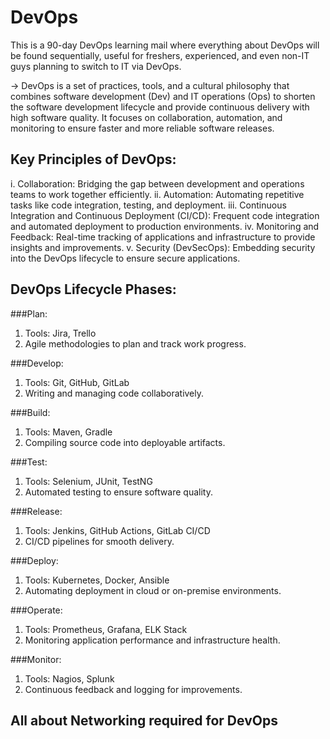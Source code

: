 # DevOps
This is a 90-day DevOps learning mail where everything about DevOps will be found sequentially, useful for freshers, experienced, and even non-IT guys planning to switch to IT via DevOps.

-> DevOps is a set of practices, tools, and a cultural philosophy that combines software development (Dev) and IT operations (Ops) to shorten the software development lifecycle and provide continuous delivery with high software quality. It focuses on collaboration, automation, and monitoring to ensure faster and more reliable software releases.

## Key Principles of DevOps:
i. Collaboration: Bridging the gap between development and operations teams to work together efficiently.
ii. Automation: Automating repetitive tasks like code integration, testing, and deployment.
iii. Continuous Integration and Continuous Deployment (CI/CD): Frequent code integration and automated deployment to production environments.
iv. Monitoring and Feedback: Real-time tracking of applications and infrastructure to provide insights and improvements.
v. Security (DevSecOps): Embedding security into the DevOps lifecycle to ensure secure applications.

## DevOps Lifecycle Phases:
###Plan:
1. Tools: Jira, Trello
2. Agile methodologies to plan and track work progress.

###Develop:
1. Tools: Git, GitHub, GitLab
2. Writing and managing code collaboratively.


###Build:
1. Tools: Maven, Gradle
2. Compiling source code into deployable artifacts.

###Test:
1. Tools: Selenium, JUnit, TestNG
2. Automated testing to ensure software quality.

###Release:
1. Tools: Jenkins, GitHub Actions, GitLab CI/CD
2. CI/CD pipelines for smooth delivery.


###Deploy:
1. Tools: Kubernetes, Docker, Ansible
2. Automating deployment in cloud or on-premise environments.

###Operate:
1. Tools: Prometheus, Grafana, ELK Stack
2. Monitoring application performance and infrastructure health.

###Monitor:
1. Tools: Nagios, Splunk
2. Continuous feedback and logging for improvements.

## All about Networking required for DevOps
